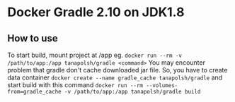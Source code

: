 # Docker Gradle 2.10 on JDK1.8

## How to use
To start build, mount project at /app eg. `docker run --rm -v /path/to/app:/app tanapolsh/gradle <command>`
You may encounter problem that gradle don't cache downloaded jar file. 
So, you have to create data container `docker create --name gradle_cache tanapolsh/gradle`
and start build with this command `docker run --rm --volumes-from=gradle_cache -v /path/to/app:/app tanapolsh/gradle build`
